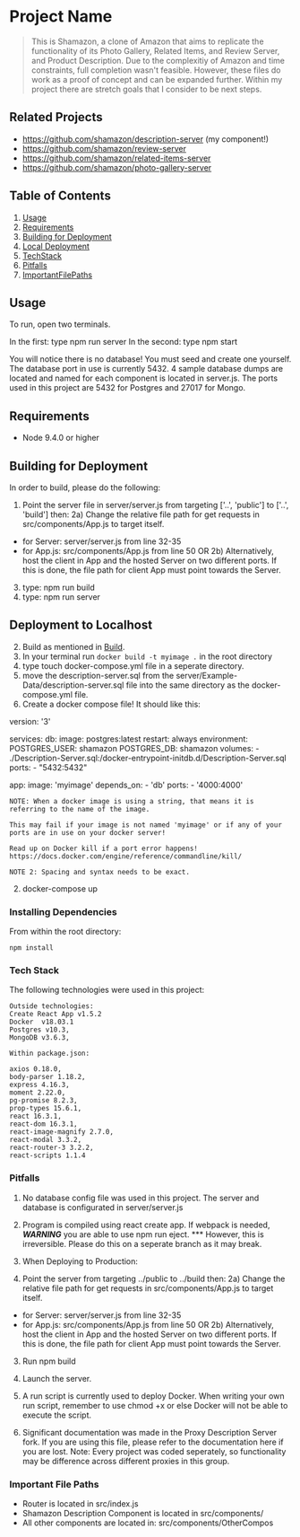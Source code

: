 # Project Name

> This is Shamazon, a clone of Amazon that aims to replicate the functionality of its Photo Gallery, Related Items, and Review Server, and Product Description. Due to the complexitiy of Amazon and time constraints, full completion wasn't feasible. However, these files do work as a proof of concept and can be expanded further. Within my project there are stretch goals that I consider to be next steps.


## Related Projects

  - https://github.com/shamazon/description-server (my component!)
  - https://github.com/shamazon/review-server
  - https://github.com/shamazon/related-items-server
  - https://github.com/shamazon/photo-gallery-server

## Table of Contents

1. [Usage](#Usage)
1. [Requirements](#requirements)
1. [Building for Deployment](#Building-for-Deployment)
1. [Local Deployment](#Deployment)
1. [TechStack](#TechStack)
1. [Pitfalls](#pitfalls)
1. [ImportantFilePaths](#ImportantFilePaths)

## Usage


To run, open two terminals.

In the first: type npm run server
In the second: type npm start

You will notice there is no database! You must seed and create one yourself. The database port in use is currently 5432. 4 sample database dumps are located and named for each component is located in server.js. The ports used in this project are 5432 for Postgres and 27017 for Mongo. 



## Requirements

- Node 9.4.0 or higher

## Building for Deployment
In order to build, please do the following:

  1) Point the server file in server/server.js from targeting ['..', 'public'] to  ['..', 'build'] then: 
  2a) Change the relative file path for get requests in src/components/App.js to target itself.
  - for Server: server/server.js from line 32-35
  - for App.js: src/components/App.js from line 50
  OR
  2b) Alternatively, host the client in App and the hosted Server on two different ports. If this is done, the file path for client App must point towards the Server.
  3) type: npm run build
  4) type: npm run server
 
## Deployment to Localhost

2. Build as mentioned in [Build](#Build).
2. In your terminal run `docker build -t myimage .` in the root directory
2. type touch docker-compose.yml file in a seperate directory.
2. move the description-server.sql from the server/Example-Data/description-server.sql file into the same directory as the docker-compose.yml file.
2. Create a docker compose file! It should like this:

version: '3'

services:
  db:
    image: postgres:latest
    restart: always
    environment: 
      POSTGRES_USER: shamazon
      POSTGRES_DB: shamazon
    volumes:
      - ./Description-Server.sql:/docker-entrypoint-initdb.d/Description-Server.sql
    ports:
      - "5432:5432"

  app: 
    image: 'myimage' 
    depends_on: 
      - 'db'
    ports:
      - '4000:4000'

    NOTE: When a docker image is using a string, that means it is referring to the name of the image. 
    
    This may fail if your image is not named 'myimage' or if any of your ports are in use on your docker server! 
    
    Read up on Docker kill if a port error happens! https://docs.docker.com/engine/reference/commandline/kill/

    NOTE 2: Spacing and syntax needs to be exact. 

2. docker-compose up

### Installing Dependencies

From within the root directory:

```
npm install
```

### Tech Stack
The following technologies were used in this project:

    Outside technologies:
    Create React App v1.5.2
    Docker  v18.03.1
    Postgres v10.3,
    MongoDB v3.6.3,
    
    Within package.json: 
    
    axios 0.18.0,
    body-parser 1.18.2,
    express 4.16.3,
    moment 2.22.0,
    pg-promise 8.2.3,
    prop-types 15.6.1,
    react 16.3.1,
    react-dom 16.3.1,
    react-image-magnify 2.7.0,
    react-modal 3.3.2,
    react-router-3 3.2.2,
    react-scripts 1.1.4


### Pitfalls

1) No database config file was used in this project. The server and database is configurated in server/server.js
2) Program is compiled using react create app. If webpack is needed, ***WARNING*** you are able to use npm run eject. *** However, this is irreversible. Please do this on a seperate branch as it may break.
3) When Deploying to Production:

  1) Point the server from targeting ../public to ../build then: 
  2a) Change the relative file path for get requests in src/components/App.js to target itself.
  - for Server: server/server.js from line 32-35
  - for App.js: src/components/App.js from line 50
  OR
  2b) Alternatively, host the client in App and the hosted Server on two different ports. If this is done, the file path for client App must point towards the Server.
  3) Run npm build
  4) Launch the server.
 

4) A run script is currently used to deploy Docker. When writing your own run script, remember to use chmod +x <filename> or else Docker will not be able to execute the script.

5) Significant documentation was made in the Proxy Description Server fork. If you are using this file, please refer to the documentation here if you are lost. Note: Every project was coded seperately, so functionality may be difference across different proxies in this group.

### Important File Paths
 - Router is located in src/index.js
 - Shamazon Description Component is located in src/components/
 - All other components are located in:
  src/components/OtherCompos




